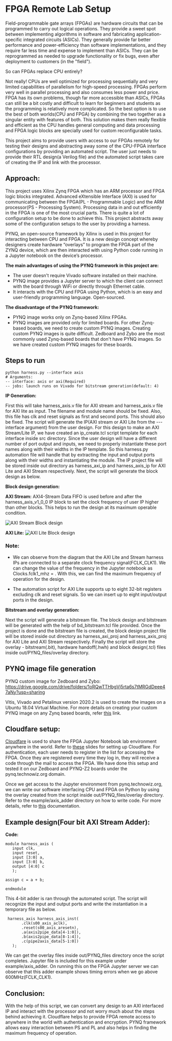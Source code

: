 # FPGA Remote Lab Setup
Field-programmable gate arrays (FPGAs) are hardware circuits that can be programmed to carry out logical operations. They provide a sweet spot between implementing algorithms in software and fabricating application-specific integrated circuits (ASICs). They generally provide far better performance and power-efficiency than software implementations, and they require far less time and expense to implement than ASICs. They can be reprogrammed as needed to upgrade functionality or fix bugs, even after deployment to customers (in the "field"). 

So can FPGAs replace CPU entirely? 

Not really! CPUs are well optimized for processing sequentially and very limited capabilities of parallelism for high-speed processing. FPGAs perform very well in parallel processing and also consumes less power and price. FPGA has its own problems, though far more accessible than ASICs, FPGAs can still be a bit costly and difficult to learn for beginners and students as the programming is relatively more complicated. So the best option is to use the best of both worlds(CPU and FPGA) by combining the two together as a singular entity with features of both. This solution makes them really flexible and efficient as the CPU handles general computing and data processing and FPGA logic blocks are specially used for custom reconfigurable tasks. 

This project aims to provide users with access to our FPGAs remotely for testing their designs and abstracting away some of the CPU-FPGA interface configurations by providing an automated script. The user just needs to provide their RTL design(a Verilog file) and the automated script takes care of creating the IP and link with the processor.

## Approach:

This project uses Xilinx Zynq FPGA which has an ARM processor and FPGA logic blocks integrated. Advanced eXtensible Interface (AXI) is used for communicating between the FPGA(PL - Programmable Logic) and the ARM processor(PS - Processing System). Processing data in and out efficiently in the FPGA is one of the most crucial parts. There is quite a lot of configuration setup to be done to achieve this. This project abstracts away some of the configuration setups to the user by providing a harness. 

PYNQ, an open-source framework by Xilinx is used in this project for interacting between CPU and FPGA. It is a new design concept whereby designers create hardware “overlays” to program the FPGA part of the ZYNQ device, which are then interacted with using Python code running in a Jupyter notebook on the device’s processor. 

__The main advantages of using the PYNQ framework in this project are:__

- The user doesn't require Vivado software installed on their machine.
- PYNQ image provides a Jupyter server to which the client can connect with the board through WiFi or directly through Ethernet cable.
- It interacts with the CPU and FPGA using Python, which is an easy and user-friendly programming language.
Open-sourced.

__The disadvantage of the PYNQ framework:__

- PYNQ image works only on Zynq-based Xilinx FPGAs.
- PYNQ images are provided only for limited boards. For other Zynq-based boards, we need to create custom PYNQ images. Creating custom PYNQ images is quite difficult. Zedboard and Zybo are the most commonly used Zynq-based boards that don't have PYNQ images. So we have created custom PYNQ images for these boards.

## Steps to run
```
python harness.py --interface axis 
# Arguments:
-- interface: axis or axi(Required)
-- jobs: launch runs on Vivado for bitstream generation(default: 4)
```
__IP Generation:__

First this will take harness_axis.v file for AXI stream and harness_axis.v file for AXI lite as input. The filename and module name should be fixed. Also, this file has clk and reset signals as first and second ports. This should also be fixed. The script will generate the IP(AXI stream or AXI Lite from the ---interface argument) from the user design. For this design to make an AXI Stream/Lite IP, we have created an ip_create.tcl script template for each interface inside src directory. Since the user design will have a different number of port output and inputs, we need to properly instantiate these port names along with their widths in the IP template. So this harness.py automation file will handle that by extracting the input and output ports along with their widths and instantiating the module. The IP project file will be stored inside out directory as harness_axi_ip and harness_axis_ip for AXI Lite and AXI Stream respectively. Next, the script will generate the block design as below.

__Block design generation:__

__AXI Stream:__ AXI4-Stream Data FIFO is used before and after the harness_axis_v1_0_0 IP block to set the clock frequency of user IP higher than other blocks. This helps to run the design at its maximum operable condition. 

![AXI Stream Block design](./images/bd_axis.png)

__AXI Lite:__
![AXI Lite Block design](./images/bd_axi.png)

### Note:

- We can observe from the diagram that the AXI Lite and Stream harness IPs are connected to a separate clock frequency signal(FCLK_CLK1). We can change the value of the frequency in the Jupyter notebook as Clocks.fclk1_mhz = <ADD FREQ in MHz>. With this, we can find the maximum frequency of operation for the design.

- The automation script for AXI Lite supports up to eight 32-bit registers excluding clk and reset signals. So we can insert up to eight input/output ports in the design.

__Bitstream and overlay generation:__

Next the script will generate a bitstream file. The block design and bitstream will be generated with the help of bd_bitstream.tcl file provided. Once the project is done and the bitstream file is created, the block design project file will be stored inside out directory as harness_axi_proj and harness_axis_proj for AXI Lite and AXI Stream respectively.
Finally the script will store the overlay -  bitstream(.bit), hardware handoff(.hwh) and block design(.tcl) files inside out/PYNQ_files/overlay directory.

## PYNQ image file generation
PYNQ custom image for Zedboard and Zybo: https://drive.google.com/drive/folders/1oRQwTTHbgVj5rta6s7tMRGdDeee47aNy?usp=sharing

Vitis, Vivado and Petalinux version 2020.2 is used to create the images on a Ubuntu 18.04 Virtual Machine. For more details on creating your custom PYNQ image on any Zynq based boards, refer [this](https://pynq.readthedocs.io/en/v2.7.0/pynq_sd_card.html) link.

## Cloudfare setup:
[Cloudfare](https://www.cloudflare.com/) is used to share the FPGA Jupyter Notebook lab environment anywhere in the world. Refer to [these](https://docs.google.com/presentation/d/1BgK8WCkQfQQpFsjiaOi_3yDcjaw2t01HKooZA2ilev4/edit?usp=sharing) slides for setting up Cloudflare. For authentication, each user needs to register in the list for accessing the FPGA. Once they are registered every time they log in, they will receive a code through the mail to access the FPGA. We have done this setup and tested it on our Zedboard and PYNQ-Z2 boards under the pynq.technowiz.org domain.

Once we get access to the Jupyter environment from pynq.technowiz.org, we can write our software interfacing CPU and FPGA on Python by using the overlay created from the script inside out/PYNQ_files/overlay directory. Refer to the example/axis_adder directory on how to write code. For more details, refer to [this](https://pynq.readthedocs.io/en/latest/getting_started.html) documentation.

## Example design(Four bit AXI Stream Adder):
__Code:__
```
module harness_axis (
   input clk,
   input reset,
   input [3:0] a,
   input [3:0] b,
   output [4:0] c
   );
 
assign c = a + b;
 
endmodule
```
This 4-bit adder is ran through the automated script. The script will recognize the input and output ports and write the instantiation in a temporary file as below.
```
 harness_axis harness_axis_inst(
       .clk(s00_axis_aclk),
       .reset(s00_axis_aresetn),
       .a(axis2pipe_data[4-1:0]),
       .b(axis2pipe_data[8-1:4]),
       .c(pipe2axis_data[5-1:0])
   );
```
We can get the overlay files inside out/PYNQ_files directory once the script completes. Jupyter file is included for this example under example/axis_adder. On running this on the FPGA Jupyter server we can observe that this adder example shows timing errors when we go above 600MHz(FCLK_CLK1).

## Conclusion:
With the help of this script, we can convert any design to an AXI interfaced IP and interact with the processor and not worry much about the steps behind achieving it. Cloudflare helps to provide FPGA remote access to anywhere in the world with authentication and encryption. PYNQ framework allows easy interaction between PS and PL and also helps in finding the maximum frequency of operation.
